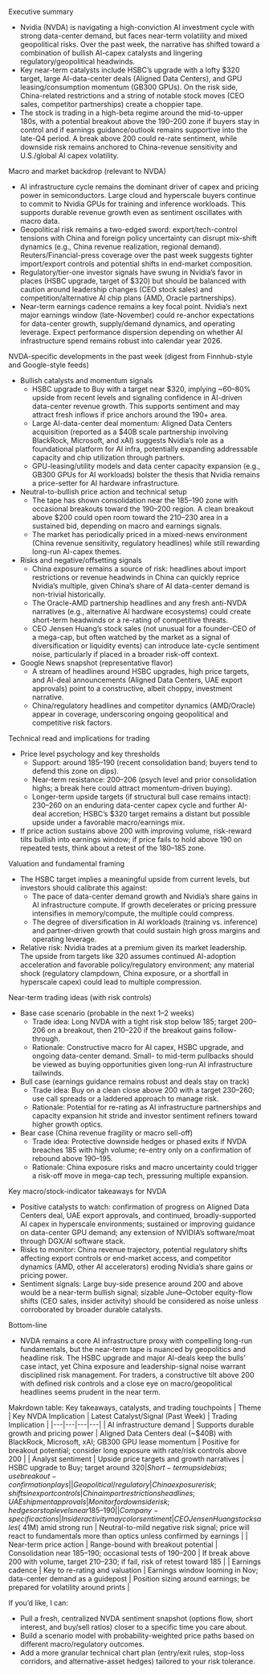 Executive summary
- Nvidia (NVDA) is navigating a high-conviction AI investment cycle with strong data-center demand, but faces near-term volatility and mixed geopolitical risks. Over the past week, the narrative has shifted toward a combination of bullish AI-capex catalysts and lingering regulatory/geopolitical headwinds.
- Key near-term catalysts include HSBC’s upgrade with a lofty $320 target, large AI-data-center deals (Aligned Data Centers), and GPU leasing/consumption momentum (GB300 GPUs). On the risk side, China-related restrictions and a string of notable stock moves (CEO sales, competitor partnerships) create a choppier tape.
- The stock is trading in a high-beta regime around the mid-to-upper 180s, with a potential breakout above the 190–200 zone if buyers stay in control and if earnings guidance/outlook remains supportive into the late-Q4 period. A break above 200 could re-rate sentiment, while downside risk remains anchored to China-revenue sensitivity and U.S./global AI capex volatility.

Macro and market backdrop (relevant to NVDA)
- AI infrastructure cycle remains the dominant driver of capex and pricing power in semiconductors. Large cloud and hyperscale buyers continue to commit to Nvidia GPUs for training and inference workloads. This supports durable revenue growth even as sentiment oscillates with macro data.
- Geopolitical risk remains a two-edged sword: export/tech-control tensions with China and foreign policy uncertainty can disrupt mix-shift dynamics (e.g., China revenue realization, regional demand). Reuters/Financial-press coverage over the past week suggests tighter import/export controls and potential shifts in end-market composition.
- Regulatory/tier-one investor signals have swung in Nvidia’s favor in places (HSBC upgrade, target of $320) but should be balanced with caution around leadership changes (CEO stock sales) and competition/alternative AI chip plans (AMD, Oracle partnerships).
- Near-term earnings cadence remains a key focal point. Nvidia’s next major earnings window (late-November) could re-anchor expectations for data-center growth, supply/demand dynamics, and operating leverage. Expect performance dispersion depending on whether AI infrastructure spend remains robust into calendar year 2026.

NVDA-specific developments in the past week (digest from Finnhub-style and Google-style feeds)
- Bullish catalysts and momentum signals
  - HSBC upgrade to Buy with a target near $320, implying ~60–80% upside from recent levels and signaling confidence in AI-driven data-center revenue growth. This supports sentiment and may attract fresh inflows if price anchors around the 190+ area.
  - Large AI-data-center deal momentum: Aligned Data Centers acquisition (reported as a $40B scale partnership involving BlackRock, Microsoft, and xAI) suggests Nvidia’s role as a foundational platform for AI infra, potentially expanding addressable capacity and chip utilization through partners.
  - GPU-leasing/utility models and data center capacity expansion (e.g., GB300 GPUs for AI workloads) bolster the thesis that Nvidia remains a price-setter for AI hardware infrastructure.
- Neutral-to-bullish price action and technical setup
  - The tape has shown consolidation near the $185–$190 zone with occasional breakouts toward the $190–$200 region. A clean breakout above $200 could open room toward the $210–$230 area in a sustained bid, depending on macro and earnings signals.
  - The market has periodically priced in a mixed-news environment (China revenue sensitivity, regulatory headlines) while still rewarding long-run AI-capex themes.
- Risks and negative/offsetting signals
  - China exposure remains a source of risk: headlines about import restrictions or revenue headwinds in China can quickly reprice Nvidia’s multiple, given China’s share of AI data-center demand is non-trivial historically.
  - The Oracle-AMD partnership headlines and any fresh anti-NVDA narratives (e.g., alternative AI hardware ecosystems) could create short-term headwinds or a re-rating of competitive threats.
  - CEO Jensen Huang’s stock sales (not unusual for a founder-CEO of a mega-cap, but often watched by the market as a signal of diversification or liquidity events) can introduce late-cycle sentiment noise, particularly if placed in a broader risk-off context.
- Google News snapshot (representative flavor)
  - A stream of headlines around HSBC upgrades, high price targets, and AI-deal announcements (Aligned Data Centers, UAE export approvals) point to a constructive, albeit choppy, investment narrative.
  - China/regulatory headlines and competitor dynamics (AMD/Oracle) appear in coverage, underscoring ongoing geopolitical and competitive risk factors.

Technical read and implications for trading
- Price level psychology and key thresholds
  - Support: around 185–190 (recent consolidation band; buyers tend to defend this zone on dips).
  - Near-term resistance: 200–206 (psych level and prior consolidation highs; a break here could attract momentum-driven buying).
  - Longer-term upside targets (if structural bull case remains intact): 230–260 on an enduring data-center capex cycle and further AI-deal accretion; HSBC’s $320 target remains a distant but possible upside under a favorable macro/earnings mix.
- If price action sustains above 200 with improving volume, risk-reward tilts bullish into earnings window; if price fails to hold above 190 on repeated tests, think about a retest of the 180–185 zone.

Valuation and fundamental framing
- The HSBC target implies a meaningful upside from current levels, but investors should calibrate this against:
  - The pace of data-center demand growth and Nvidia’s share gains in AI infrastructure compute. If growth decelerates or pricing pressure intensifies in memory/compute, the multiple could compress.
  - The degree of diversification in AI workloads (training vs. inference) and partner-driven growth that could sustain high gross margins and operating leverage.
- Relative risk: Nvidia trades at a premium given its market leadership. The upside from targets like 320 assumes continued AI-adoption acceleration and favorable policy/regulatory environment; any material shock (regulatory clampdown, China exposure, or a shortfall in hyperscale capex) could lead to multiple compression.

Near-term trading ideas (with risk controls)
- Base case scenario (probable in the next 1–2 weeks)
  - Trade idea: Long NVDA with a tight risk stop below 185; target 200–206 on a breakout, then 210–220 if the breakout gains follow-through.
  - Rationale: Constructive macro for AI capex, HSBC upgrade, and ongoing data-center demand. Small- to mid-term pullbacks should be viewed as buying opportunities given long-run AI infrastructure tailwinds.
- Bull case (earnings guidance remains robust and deals stay on track)
  - Trade idea: Buy on a clean close above 200 with a target 230–260; use call spreads or a laddered approach to manage risk.
  - Rationale: Potential for re-rating as AI infrastructure partnerships and capacity expansion hit stride and investor sentiment refiners toward higher growth optics.
- Bear case (China revenue fragility or macro sell-off)
  - Trade idea: Protective downside hedges or phased exits if NVDA breaches 185 with high volume; re-entry only on a confirmation of rebound above 190–195.
  - Rationale: China exposure risks and macro uncertainty could trigger a risk-off move in mega-cap tech, pressuring multiple expansion.

Key macro/stock-indicator takeaways for NVDA
- Positive catalysts to watch: confirmation of progress on Aligned Data Centers deal, UAE export approvals, and continued, broadly-supported AI capex in hyperscale environments; sustained or improving guidance on data-center GPU demand; any extension of NVIDIA’s software/moat through DGX/AI software stack.
- Risks to monitor: China revenue trajectory, potential regulatory shifts affecting export controls or end-market access, and competitor dynamics (AMD, other AI accelerators) eroding Nvidia’s share gains or pricing power.
- Sentiment signals: Large buy-side presence around 200 and above would be a near-term bullish signal; sizable June–October equity-flow shifts (CEO sales, insider activity) should be considered as noise unless corroborated by broader durable catalysts.

Bottom-line
- NVDA remains a core AI infrastructure proxy with compelling long-run fundamentals, but the near-term tape is nuanced by geopolitics and headline risk. The HSBC upgrade and major AI-deals keep the bulls’ case intact, yet China exposure and leadership-signal noise warrant disciplined risk management. For traders, a constructive tilt above 200 with defined risk controls and a close eye on macro/geopolitical headlines seems prudent in the near term.

Makrdown table: Key takeaways, catalysts, and trading touchpoints
| Theme | Key NVDA Implication | Latest Catalyst/Signal (Past Week) | Trading Implication |
|---|---|---|---|
| AI infrastructure demand | Supports durable growth and pricing power | Aligned Data Centers deal (~$40B) with BlackRock, Microsoft, xAI; GB300 GPU lease momentum | Positive for breakout potential; consider long exposure with rate/risk controls above 200 |
| Analyst sentiment | Upside price targets and growth narratives | HSBC upgrade to Buy; target around $320 | Short-term upside bias; use breakout-confirmation plays |
| Geopolitical/regulatory | China exposure risk; shifts in export controls | China import restrictions headlines; UAE shipment approvals | Monitor for downside risk; hedges or stop levels near 185–190 |
| Company-specific actions | Insider activity may color sentiment | CEO Jensen Huang stock sales (~$41M) amid strong run | Neutral-to-mild negative risk signal; price will react to fundamentals more than optics unless confirmed by earnings |
| Near-term price action | Range-bound with breakout potential | Consolidation near 185–190; occasional tests of 190–200 | If break above 200 with volume, target 210–230; if fail, risk of retest toward 185 |
| Earnings cadence | Key to re-rating and valuation | Earnings window looming in Nov; data-center demand as a guidepost | Position sizing around earnings; be prepared for volatility around prints |

If you’d like, I can:
- Pull a fresh, centralized NVDA sentiment snapshot (options flow, short interest, and buy/sell ratios) closer to a specific time you care about.
- Build a scenario model with probability-weighted price paths based on different macro/regulatory outcomes.
- Add a more granular technical chart plan (entry/exit rules, stop-loss corridors, and alternative-asset hedges) tailored to your risk tolerance.